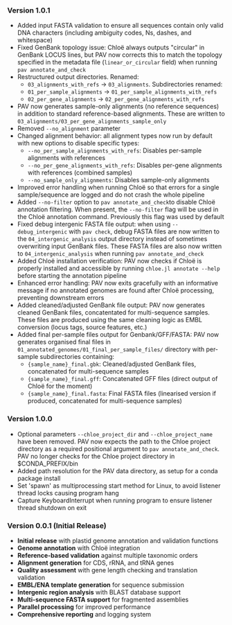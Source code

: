 ### Version 1.0.1
- Added input FASTA validation to ensure all sequences contain only valid DNA characters (including ambiguity codes, Ns, dashes, and whitespace)
- Fixed GenBank topology issue: Chloë always outputs "circular" in GenBank LOCUS lines, but PAV now corrects this to match the topology specified in the metadata file (`linear_or_circular` field) when running `pav annotate_and_check`
- Restructured output directories. Renamed:
  - `03_alignments_with_refs` -> `03_alignments`. Subdirectories renamed: 
  - `01_per_sample_alignments` -> `01_per_sample_alignments_with_refs`
  - `02_per_gene_alignments` -> `02_per_gene_alignments_with_refs`
- PAV now generates sample-only alignments (no reference sequences) in addition to standard reference-based alignments. These are written to `03_alignments/03_per_gene_alignments_sample_only`
- Removed `--no_alignment` parameter
- Changed alignment behavior: all alignment types now run by default with new options to disable specific types:
  - `--no_per_sample_alignments_with_refs`: Disables per-sample alignments with references
  - `--no_per_gene_alignments_with_refs`: Disables per-gene alignments with references (combined samples)
  - `--no_sample_only_alignments`: Disables sample-only alignments
- Improved error handling when running Chloë so that errors for a single sample/sequence are logged and do not crash the whole pipeline
- Added `--no-filter` option to `pav annotate_and_check`to disable Chloë annotation filtering. When present, the `--no-filter` flag will be used in the Chloë annotation command. Previously this flag was used by default
- Fixed debug intergenic FASTA file output: when using `--debug_intergenic` with `pav check`, debug FASTA files are now written to the `04_intergenic_analysis` output directory instead of sometimes overwriting input GenBank files. These FASTA files are also now written to `04_intergenic_analysis` when running `pav annotate_and_check`
- Added Chloë installation verification: PAV now checks if Chloë is properly installed and accessible by running `chloe.jl annotate --help` before starting the annotation pipeline
- Enhanced error handling: PAV now exits gracefully with an informative message if no annotated genomes are found after Chloë processing, preventing downstream errors
- Added cleaned/adjusted GenBank file output: PAV now generates cleaned GenBank files, concatentated for multi-sequence samples. These files are produced using the same cleaning logic as EMBL conversion (locus tags, source features, etc.)
- Added final per-sample files output for Genbank/GFF/FASTA: PAV now generates organised final files in `01_annotated_genomes/01_final_per_sample_files/` directory with per-sample subdirectories containing:
  - `{sample_name}_final.gbk`: Cleaned/adjusted GenBank files, concatenated for multi-sequence samples
  - `{sample_name}_final.gff`: Concatenated GFF files (direct output of Chloë for the moment)
  - `{sample_name}_final.fasta`: Final FASTA files (linearised version if produced, concatenated for multi-sequence samples)


### Version 1.0.0
- Optional parameters `--chloe_project_dir` and `--chloe_project_name` have been removed. PAV now expects the path to the Chloe project directory as a required positional argument to `pav annotate_and_check`. PAV no longer checks for the Chloe project directory in $CONDA_PREFIX/bin
- Added path resolution for the PAV data directory, as setup for a conda package install
- Set 'spawn' as multiprocessing start method for Linux, to avoid listener thread locks causing program hang
- Capture KeyboardInterrupt when running program to ensure listener thread shutdown on exit

### Version 0.0.1 (Initial Release)
- **Initial release** with plastid genome annotation and validation functions
- **Genome annotation** with Chloë integration
- **Reference-based validation** against multiple taxonomic orders
- **Alignment generation** for CDS, rRNA, and tRNA genes
- **Quality assessment** with gene length checking and translation validation
- **EMBL/ENA template generation** for sequence submission
- **Intergenic region analysis** with BLAST database support
- **Multi-sequence FASTA support** for fragmented assemblies
- **Parallel processing** for improved performance
- **Comprehensive reporting** and logging system